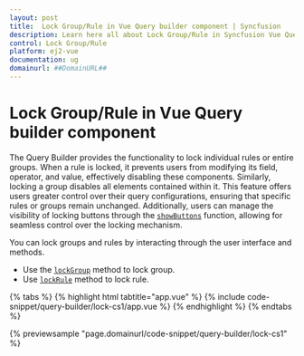 ```yaml
---
layout: post
title:  Lock Group/Rule in Vue Query builder component | Syncfusion
description: Learn here all about Lock Group/Rule in Syncfusion Vue Query builder component of Syncfusion Essential JS 2 and more.
control: Lock Group/Rule
platform: ej2-vue
documentation: ug
domainurl: ##DomainURL##
---
```


# Lock Group/Rule in Vue Query builder component

The Query Builder provides the functionality to lock individual rules or entire groups. When a rule is locked, it prevents users from modifying its field, operator, and value, effectively disabling these components. Similarly, locking a group disables all elements contained within it. This feature offers users greater control over their query configurations, ensuring that specific rules or groups remain unchanged. Additionally, users can manage the visibility of locking buttons through the [`showButtons`](https://ej2.syncfusion.com/vue/documentation/api/query-builder/#showbuttons) function, allowing for seamless control over the locking mechanism.

You can lock groups and rules by interacting through the user interface and methods.

* Use the [`lockGroup`](https://ej2.syncfusion.com/vue/documentation/api/query-builder/#lockGroup) method to lock group.
* Use [`lockRule`](https://ej2.syncfusion.com/vue/documentation/api/query-builder/#lockRule) method to lock rule.

{% tabs %}
{% highlight html tabtitle="app.vue" %}
{% include code-snippet/query-builder/lock-cs1/app.vue %}
{% endhighlight %}
{% endtabs %}
        
{% previewsample "page.domainurl/code-snippet/query-builder/lock-cs1" %}